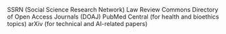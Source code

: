 SSRN (Social Science Research Network)
Law Review Commons
Directory of Open Access Journals (DOAJ)
PubMed Central (for health and bioethics topics)
arXiv (for technical and AI-related papers)

